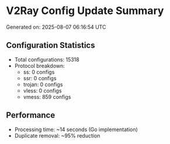 # V2Ray Config Update Summary
Generated on: 2025-08-07 06:16:54 UTC

## Configuration Statistics
- Total configurations: 15318
- Protocol breakdown:
  - ss: 0 configs
  - ssr: 0 configs
  - trojan: 0 configs
  - vless: 0 configs
  - vmess: 859 configs

## Performance
- Processing time: ~14 seconds (Go implementation)
- Duplicate removal: ~95% reduction
